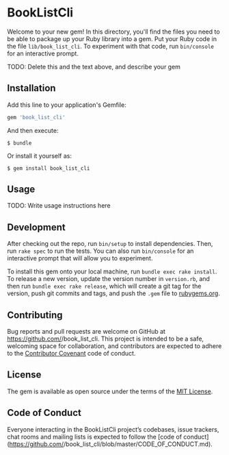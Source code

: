 # BookListCli

Welcome to your new gem! In this directory, you'll find the files you need to be able to package up your Ruby library into a gem. Put your Ruby code in the file `lib/book_list_cli`. To experiment with that code, run `bin/console` for an interactive prompt.

TODO: Delete this and the text above, and describe your gem

## Installation

Add this line to your application's Gemfile:

```ruby
gem 'book_list_cli'
```

And then execute:

    $ bundle

Or install it yourself as:

    $ gem install book_list_cli

## Usage

TODO: Write usage instructions here

## Development

After checking out the repo, run `bin/setup` to install dependencies. Then, run `rake spec` to run the tests. You can also run `bin/console` for an interactive prompt that will allow you to experiment.

To install this gem onto your local machine, run `bundle exec rake install`. To release a new version, update the version number in `version.rb`, and then run `bundle exec rake release`, which will create a git tag for the version, push git commits and tags, and push the `.gem` file to [rubygems.org](https://rubygems.org).

## Contributing

Bug reports and pull requests are welcome on GitHub at https://github.com/<github username>/book_list_cli. This project is intended to be a safe, welcoming space for collaboration, and contributors are expected to adhere to the [Contributor Covenant](http://contributor-covenant.org) code of conduct.

## License

The gem is available as open source under the terms of the [MIT License](https://opensource.org/licenses/MIT).

## Code of Conduct

Everyone interacting in the BookListCli project’s codebases, issue trackers, chat rooms and mailing lists is expected to follow the [code of conduct](https://github.com/<github username>/book_list_cli/blob/master/CODE_OF_CONDUCT.md).
